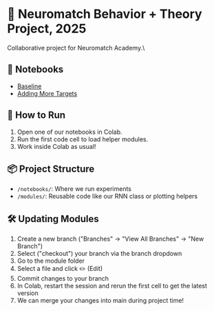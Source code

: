 # 🧠 Neuromatch Behavior + Theory Project, 2025

Collaborative project for Neuromatch Academy.\

## 🧪 Notebooks
- [Baseline](https://colab.research.google.com/github/cathat00/NMA_B-T_Project/blob/main/notebooks/main_notebook.ipynb)
- [Adding More Targets](https://colab.research.google.com/github/cathat00/NMA_B-T_Project/blob/main/notebooks/more_targets.ipynb)

## 🚀 How to Run

1. Open one of our notebooks in Colab.
2. Run the first code cell to load helper modules.
3. Work inside Colab as usual!

## 📦 Project Structure

- `/notebooks/`: Where we run experiments
- `/modules/`: Reusable code like our RNN class or plotting helpers

## 🛠️ Updating Modules

1. Create a new branch ("Branches" -> "View All Branches" -> "New Branch")
2. Select ("checkout") your branch via the branch dropdown
3. Go to the module folder
4. Select a file and click ✏️ (Edit)
5. Commit changes to your branch
6. In Colab, restart the session and rerun the first cell to get the latest version
7. We can merge your changes into main during project time!

